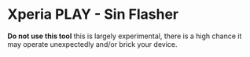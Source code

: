 # Xperia PLAY - Sin Flasher
**Do not use this tool** this is largely experimental, there is a high chance it may operate unexpectedly and/or brick your device.
